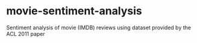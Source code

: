 # movie-sentiment-analysis
Sentiment analysis of movie (IMDB) reviews using dataset provided by the ACL 2011 paper
